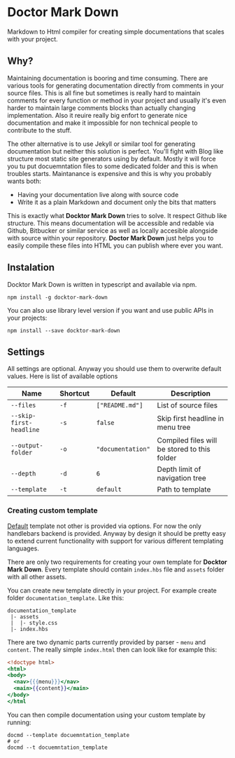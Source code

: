 # Doctor Mark Down

Markdown to Html compiler for creating simple documentations that scales with your project.

## Why?

Maintaining documentation is booring and time consuming. There are various tools for generating documentation directly
from comments in your source files. This is all fine but sometimes is really hard to maintain comments for every function or method in your project
and usually it's even harder to maintain large comments blocks than actually changing implementation.
Also it reuire really big enfort to generate nice documentation and make it impossible for non technical people to contribute to the stuff.

The other alternative is to use Jekyll or similar tool for generating documentation but neither this solution is perfect.
You'll fight with Blog like structure most static site generators using by default. Mostly it will force you tu put docuemntation files
to some dedicated folder and this is when troubles starts. Maintanance is expensive and this is why you probably wants both:

* Having your documentation live along with source code
* Write it as a plain Markdown and document only the bits that matters

This is exactly what **Docktor Mark Down** tries to solve. It respect Github like structure.
This means documentation will be accessible and redable via Github, Bitbucker or similar service as well as locally accesible
alongside with source within your repository. **Doctor Mark Down** just helps you to easily compile these files into HTML you can publish where ever you want.

## Instalation

Docktor Mark Down is written in typescript and available via npm.

```shell
npm install -g docktor-mark-down
```

You can also use library level version if you want and use public APIs in your projects:

```shell
npm install --save docktor-mark-down
```

## Settings

All settings are optional. Anyway you should use them to overwrite default values. Here is list of available options


| Name | Shortcut | Default | Description
|------|----------|---------|------------
| `--files` | `-f`| `["README.md"]` | List of source files
| `--skip-first-headline` | `-s` | `false` | Skip first headline in menu tree
| `--output-folder` | `-o` | `"documentation"` | Compiled files will be stored to this folder
| `--depth` | `-d` | `6` | Depth limit of navigation tree
| `--template` | `-t` | `default` | Path to template

### Creating custom template

[Default](template/default) template not other is provided via options. For now the only handlebars backend is provided.
Anyway by design it should be pretty easy to extend current functionality with support for various different templating languages.

There are only two requirements for creating your own template for **Docktor Mark Down**. Every template should contain `index.hbs` file
and `assets` folder with all other assets.

You can create new template directly in your project. For example create folder `documentation_template`. Like this:

```shell
documentation_template
 |- assets
 |  |- style.css
 |- index.hbs
```

There are two dynamic parts currently provided by parser - `menu` and `content`.
The really simple `index.html` then can look like for example this:

```handlebars
<!doctype html>
<html>
<body>
  <nav>{{{menu}}}</nav>
  <main>{{content}}</main>
</body>
</html
```

You can then compile documentation using your custom template by running:

```shell
docmd --template docuemntation_template
# or
docmd --t docuemntation_template
```
